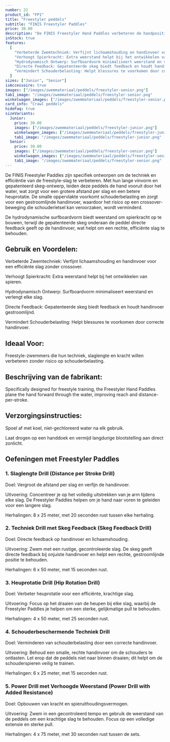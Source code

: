 ```yaml
---
number: 22
product_id: "FP1"
title: "Freestyler peddels"
subtitle: "FINIS Freestyler Paddles"
price: 30.00
description: "De FINIS Freestyler Hand Paddles verbeteren de handpositie en helpen je bij het verlengen van je slag en het verhogen van je efficiëntie in het water. Het unieke surfboard-ontwerp helpt je hand naar voren te sturen en vermindert schouderbelasting."
inStock: true
features:
  [
    "Verbeterde Zwemtechniek: Verfijnt lichaamshouding en handinvoer voor een efficiënte slag zonder crossover.",
    "Verhoogt Spierkracht: Extra weerstand helpt bij het ontwikkelen van spieren.",
    "Hydrodynamisch Ontwerp: Surfboardvorm minimaliseert weerstand en verlengt elke slag.",
    "Directe Feedback: Gepatenteerde skeg biedt feedback en houdt handinvoer gestroomlijnd.",
    "Vermindert Schouderbelasting: Helpt blessures te voorkomen door correcte handinvoer.",
  ]
sizes: ["Junior", "Senior"]
isAccessoire: true
images: ["/images/zwemmateriaal/peddels/freestyler-senior.png"]
tab1_image: "/images/zwemmateriaal/peddels/freestyler-senior.png"
winkelwagen_images: ["/images/zwemmateriaal/peddels/freestyler-senior.png"]
card_info: "Crawl peddels"
hideFaq: true
sizeVariants:
  Junior:
    price: 30.00
    images: ["/images/zwemmateriaal/peddels/freestyler-junior.png"]
    winkelwagen_images: ["/images/zwemmateriaal/peddels/freestyler-junior.png"]
    tab1_image: "/images/zwemmateriaal/peddels/freestyler-junior.png"
  Senior:
    price: 30.00
    images: ["/images/zwemmateriaal/peddels/freestyler-senior.png"]
    winkelwagen_images: ["/images/zwemmateriaal/peddels/freestyler-senior.png"]
    tab1_image: "/images/zwemmateriaal/peddels/freestyler-senior.png"
---
```


De FINIS Freestyler Paddles zijn specifiek ontworpen om de techniek en efficiëntie van de freestyle-slag te verbeteren. Met hun lange vinvorm en gepatenteerd skeg-ontwerp, leiden deze peddels de hand vooruit door het water, wat zorgt voor een grotere afstand per slag en een betere heuprotatie. De smalle oppervlakte voorkomt schouderbelasting en zorgt voor een gestroomlijnde handinvoer, waardoor het risico op een crossover-beweging die schouderletsel kan veroorzaken, wordt verminderd.

De hydrodynamische surfboardvorm biedt weerstand om spierkracht op te bouwen, terwijl de gepatenteerde skeg onderaan de peddel directe feedback geeft op de handinvoer, wat helpt om een rechte, efficiënte slag te behouden.

## Gebruik en Voordelen:

Verbeterde Zwemtechniek: Verfijnt lichaamshouding en handinvoer voor een efficiënte slag zonder crossover.

Verhoogt Spierkracht: Extra weerstand helpt bij het ontwikkelen van spieren.

Hydrodynamisch Ontwerp: Surfboardvorm minimaliseert weerstand en verlengt elke slag.

Directe Feedback: Gepatenteerde skeg biedt feedback en houdt handinvoer gestroomlijnd.

Vermindert Schouderbelasting: Helpt blessures te voorkomen door correcte handinvoer.

## Ideaal Voor:

Freestyle-zwemmers die hun techniek, slaglengte en kracht willen verbeteren zonder risico op schouderbelasting.

## Beschrijving van de fabrikant:

Specifically designed for freestyle training, the Freestyler Hand Paddles plane the hand forward through the water, improving reach and distance-per-stroke.

## Verzorgingsinstructies:

Spoel af met koel, niet-gechloreerd water na elk gebruik.

Laat drogen op een handdoek en vermijd langdurige blootstelling aan direct zonlicht.

## Oefeningen met Freestyler Paddles

### 1. Slaglengte Drill (Distance per Stroke Drill)

Doel: Vergroot de afstand per slag en verfijn de handinvoer.

Uitvoering: Concentreer je op het volledig uitstrekken van je arm tijdens elke slag. De Freestyler Paddles helpen om je hand naar voren te geleiden voor een langere slag.

Herhalingen: 8 x 25 meter, met 20 seconden rust tussen elke herhaling.

### 2. Techniek Drill met Skeg Feedback (Skeg Feedback Drill)

Doel: Directe feedback op handinvoer en lichaamshouding.

Uitvoering: Zwem met een rustige, gecontroleerde slag. De skeg geeft directe feedback bij onjuiste handinvoer en helpt een rechte, gestroomlijnde positie te behouden.

Herhalingen: 6 x 50 meter, met 15 seconden rust.

### 3. Heuprotatie Drill (Hip Rotation Drill)

Doel: Verbeter heuprotatie voor een efficiënte, krachtige slag.

Uitvoering: Focus op het draaien van de heupen bij elke slag, waarbij de Freestyler Paddles je helpen om een sterke, gelijkmatige pull te behouden.

Herhalingen: 4 x 50 meter, met 25 seconden rust.

### 4. Schouderbeschermende Techniek Drill

Doel: Verminderen van schouderbelasting door een correcte handinvoer.

Uitvoering: Behoud een smalle, rechte handinvoer om de schouders te ontlasten. Let erop dat de peddels niet naar binnen draaien; dit helpt om de schouderspieren veilig te trainen.

Herhalingen: 6 x 25 meter, met 15 seconden rust.

### 5. Power Drill met Verhoogde Weerstand (Power Drill with Added Resistance)

Doel: Opbouwen van kracht en spieruithoudingsvermogen.

Uitvoering: Zwem in een gecontroleerd tempo en gebruik de weerstand van de peddels om een krachtige slag te behouden. Focus op een volledige extensie en sterke pull.

Herhalingen: 4 x 75 meter, met 30 seconden rust tussen de sets.
